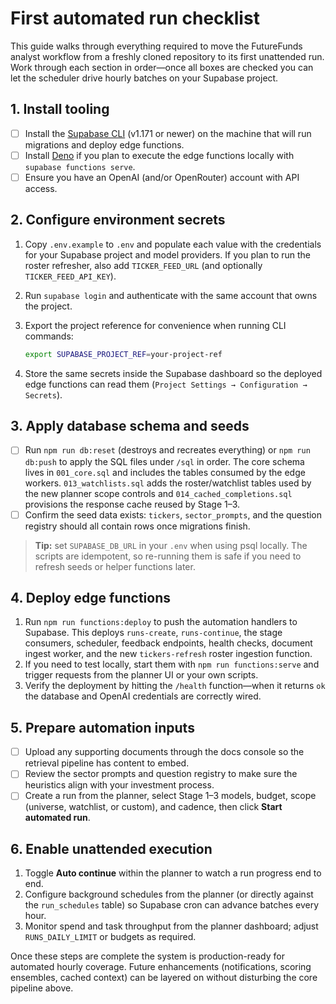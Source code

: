 # First automated run checklist

This guide walks through everything required to move the FutureFunds analyst
workflow from a freshly cloned repository to its first unattended run. Work
through each section in order—once all boxes are checked you can let the
scheduler drive hourly batches on your Supabase project.

## 1. Install tooling

- [ ] Install the [Supabase CLI](https://supabase.com/docs/reference/cli/overview)
      (v1.171 or newer) on the machine that will run migrations and deploy edge
      functions.
- [ ] Install [Deno](https://deno.land/#installation) if you plan to execute the
      edge functions locally with `supabase functions serve`.
- [ ] Ensure you have an OpenAI (and/or OpenRouter) account with API access.

## 2. Configure environment secrets

1. Copy `.env.example` to `.env` and populate each value with the credentials for
   your Supabase project and model providers. If you plan to run the roster
   refresher, also add `TICKER_FEED_URL` (and optionally `TICKER_FEED_API_KEY`).
2. Run `supabase login` and authenticate with the same account that owns the
   project.
3. Export the project reference for convenience when running CLI commands:

   ```bash
   export SUPABASE_PROJECT_REF=your-project-ref
   ```

4. Store the same secrets inside the Supabase dashboard so the deployed edge
   functions can read them (`Project Settings → Configuration → Secrets`).

## 3. Apply database schema and seeds

- [ ] Run `npm run db:reset` (destroys and recreates everything) or
      `npm run db:push` to apply the SQL files under `/sql` in order. The core
      schema lives in `001_core.sql` and includes the tables consumed by the
      edge workers. `013_watchlists.sql` adds the roster/watchlist tables used by
      the new planner scope controls and `014_cached_completions.sql` provisions
      the response cache reused by Stage 1–3.
- [ ] Confirm the seed data exists: `tickers`, `sector_prompts`, and the question
      registry should all contain rows once migrations finish.

> **Tip:** set `SUPABASE_DB_URL` in your `.env` when using psql locally. The
> scripts are idempotent, so re-running them is safe if you need to refresh
> seeds or helper functions later.

## 4. Deploy edge functions

1. Run `npm run functions:deploy` to push the automation handlers to Supabase.
   This deploys `runs-create`, `runs-continue`, the stage consumers, scheduler,
   feedback endpoints, health checks, document ingest worker, and the new
   `tickers-refresh` roster ingestion function.
2. If you need to test locally, start them with `npm run functions:serve` and
   trigger requests from the planner UI or your own scripts.
3. Verify the deployment by hitting the `/health` function—when it returns `ok`
   the database and OpenAI credentials are correctly wired.

## 5. Prepare automation inputs

- [ ] Upload any supporting documents through the docs console so the retrieval
      pipeline has content to embed.
- [ ] Review the sector prompts and question registry to make sure the heuristics
      align with your investment process.
- [ ] Create a run from the planner, select Stage 1–3 models, budget, scope
      (universe, watchlist, or custom), and cadence, then click **Start automated
      run**.

## 6. Enable unattended execution

1. Toggle **Auto continue** within the planner to watch a run progress end to
   end.
2. Configure background schedules from the planner (or directly against the
   `run_schedules` table) so Supabase cron can advance batches every hour.
3. Monitor spend and task throughput from the planner dashboard; adjust
   `RUNS_DAILY_LIMIT` or budgets as required.

Once these steps are complete the system is production-ready for automated
hourly coverage. Future enhancements (notifications, scoring ensembles, cached
context) can be layered on without disturbing the core pipeline above.
